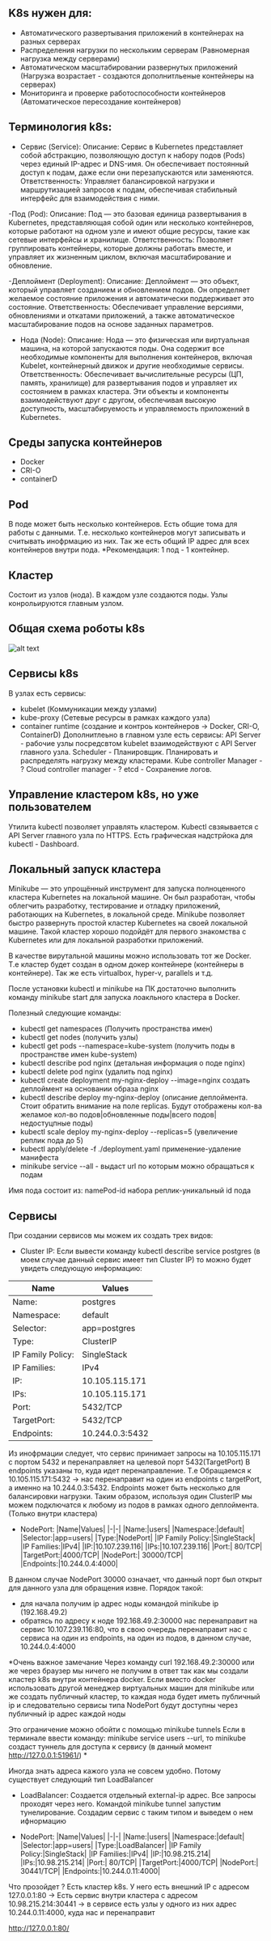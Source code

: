## K8s нужен для:
- Автоматического развертывания приложений в контейнерах на разных серверах
- Распределения нагрузки по нескольким серверам (Равномерная нагрузка между серверами)
- Автоматическом масштабировании развернутых приложений (Нагрузка возрастает - создаются дополнитльеные контейнеры на серверах)
- Мониторинга и проверке работоспособности контейнеров (Автоматическое пересоздание контейнеров)

## Терминология k8s:

- Сервис (Service):
Описание: Сервис в Kubernetes представляет собой абстракцию, позволяющую доступ к набору подов (Pods) через единый IP-адрес и DNS-имя. Он обеспечивает постоянный доступ к подам, даже если они перезапускаются или заменяются.
Ответственность: Управляет балансировкой нагрузки и маршрутизацией запросов к подам, обеспечивая стабильный интерфейс для взаимодействия с ними.

-Под (Pod):
Описание: Под — это базовая единица развертывания в Kubernetes, представляющая собой один или несколько контейнеров, которые работают на одном узле и имеют общие ресурсы, такие как сетевые интерфейсы и хранилище.
Ответственность: Позволяет группировать контейнеры, которые должны работать вместе, и управляет их жизненным циклом, включая масштабирование и обновление.

-Деплоймент (Deployment):
Описание: Деплоймент — это объект, который управляет созданием и обновлением подов. Он определяет желаемое состояние приложения и автоматически поддерживает это состояние.
Ответственность: Обеспечивает управление версиями, обновлениями и откатами приложений, а также автоматическое масштабирование подов на основе заданных параметров.

- Нода (Node):
Описание: Нода — это физическая или виртуальная машина, на которой запускаются поды. Она содержит все необходимые компоненты для выполнения контейнеров, включая Kubelet, контейнерный движок и другие необходимые сервисы.
Ответственность: Обеспечивает вычислительные ресурсы (ЦП, память, хранилище) для развертывания подов и управляет их состоянием в рамках кластера.
Эти объекты и компоненты взаимодействуют друг с другом, обеспечивая высокую доступность, масштабируемость и управляемость приложений в Kubernetes.

## Среды запуска контейнеров
- Docker
- CRI-O
- containerD

## Pod
В поде может быть несколько контейнеров. Есть общие тома для работы с данными. Т.е. несколько контейнеров могут записывать и считывать инофрмацию из них.
Так же есть общий IP адрес для всех контейнеров внутри пода.
*Рекомендация: 1 под - 1 контейнер.

## Кластер
Состоит из узлов (нода). В каждом узле создаются поды.
Узлы конрольируются главным узлом.

## Общая схема роботы k8s
![alt text](https://user-images.githubusercontent.com/53555895/82279296-29f9cd80-99c7-11ea-91f0-c83ec1acc703.jpg)

## Сервисы k8s
В узлах есть сервисы:
- kubelet (Коммуникации между узлами)
- kube-proxy (Сетевые ресурсы в рамках каждого узла)
- container runtime (создание и контроь контейнеров -> Docker, CRI-O, ContainerD)
Дополнитлеьно в главном узле есть сервисы:
API Server - рабочие узлы посредсвтом kubelet взаимодействуют с API Server главного узла.
Scheduler - Планировщик. Планировать и распределять нагрузку между кластерами.
Kube controller Manager - ?
Cloud controller manager - ?
etcd - Сохранение логов.

## Управление кластером k8s, но уже пользователем
Утилита kubectl позволяет управлять кластером.
Kubectl свзяывается с API Server главного узла по HTTPS.
Есть графическая надстрйока для kubectl - Dashboard.

## Локальный запуск кластера
Minikube — это упрощённый инструмент для запуска полноценного кластера Kubernetes на локальной машине. Он был разработан, чтобы облегчить разработку, тестирование и отладку приложений, работающих на Kubernetes, в локальной среде. Minikube позволяет быстро развернуть простой кластер Kubernetes на своей локальной машине. Такой кластер хорошо подойдёт для первого знакомства с Kubernetes или для локальной разработки приложений.

В качестве вирутальной машины можно использовать тот же Docker.
Т.е кластер будет создан в одном докер контейнере (контейнеры в контейнере).
Так же есть virtualbox, hyper-v, parallels и т.д.

После установки kubectl и minikube на ПК достаточно выполнить команду minikube start для запуска лоакльного кластера в Docker.

Полезный следующие  команды:
- kubectl get namespaces (Получить пространства имен)
- kubectl get nodes (получить узлы)
- kubectl get pods --namespace=kube-system (получить поды в пространстве имен kube-system)
- kubectl describe pod nginx (детальная информация о поде nginx)
- kubectl delete pod nginx (удалить под nginx)
- kubectl create deployment my-nginx-deploy --image=nginx создать деплоймент на основании образа nginx
- kubectl describe deploy my-nginx-deploy (описание деплоймента. Стоит обратить внимание на поле replicas. Будут отображены кол-ва желамое кол-во подов|обновленные поды|всего подов|недостуцпные поды)
- kubectl scale deploy my-nginx-deploy --replicas=5 (увеличение реплик пода до 5)
- kubectl apply/delete -f ./deployment.yaml применение-удаление манифеста
- minikube service --all - выдаст url по которым можно обращаться к подам

Имя пода состоит из:
namePod-id набора реплик-уникальный id пода

## Сервисы
При создании сервисов мы можем их создать трех видов:
- Cluster IP:
Если вывести команду kubectl describe service postgres (в моем случае данный сервис имеет тип Cluster IP) то можно будет увидеть следующую информацию:

|Name|Values|
|-|-|
|Name:|postgres|
|Namespace:|default|
|Selector:|app=postgres|
|Type:|ClusterIP|
|IP Family Policy:|SingleStack|
|IP Families:|IPv4|
|IP:|10.105.115.171|
|IPs:|10.105.115.171|
|Port:|<unset>  5432/TCP|
|TargetPort:|5432/TCP|
|Endpoints:|10.244.0.3:5432|

Из инофрмации следует, что сервис принимает запросы на
10.105.115.171 с портом 5432 и перенаправляет на целевой порт 5432(TargetPort)
В endpoints указаны то, куда идет перенаправление. Т.е
Обращаемся к 10.105.115.171:5432 -> нас перенаправит на один из endpoints с targetPort, а именно на 10.244.0.3:5432. Endpoints может быть несколько для балансировки нагрузки.
Таким образом, используя один ClusterIP мы можем подключатся к любому из подов в рамках
одного деплоймента. (Только внутри кластера)

- NodePort:
|Name|Values|
|-|-|
|Name:|users|
|Namespace:|default|
|Selector:|app=users|
|Type:|NodePort|
|IP Family Policy:|SingleStack|
|IP Families:|IPv4|
|IP:|10.107.239.116|
|IPs:|10.107.239.116|
|Port:|<unset>  80/TCP|
|TargetPort:|4000/TCP|
|NodePort:|<unset>  30000/TCP|
|Endpoints:|10.244.0.4:4000|

В данном случае NodePort 30000 означает, что данный порт был открыт для данного узла для обращения извне.
Порядок такой:
- для начала получим ip адрес ноды командой minikube ip (192.168.49.2)
- обратясь по адресу к ноде 192.168.49.2:30000 нас перенаправит на сервис 10.107.239.116:80, что в свою очередь перенаправит нас с сервиса на один из endpoints, на один из подов, в данном случае, 10.244.0.4:4000

*Очень важное замечание
Через команду curl 192.168.49.2:30000 или же через браузер мы ничего не получим в ответ
так как мы создали кластер k8s внутри контейнера docker.
Если вместо docker использовать другой менеджер виртуальных машин для minikube или же
создать публичный кластер, то каждая нода будет иметь публичный ip и следовательно
сервисы типа NodePort будут доступны через публичный ip адрес каждой ноды


Это ограничение можно обойти с помощью minikube tunnels
Если в терминале ввести команду:
minikube service users --url, то minikube создаст туннель для доступа к сервису (в данный момент http://127.0.0.1:51961/)
*

Иногда знать адреса кажого узла не совсем удобно. Потому существует следующий тип LoadBalancer

- LoadBalancer:
Создается отдельный external-ip адрес. Все запросы проходят через него.
Командой minikube tunnel запустим тунелирование.
Создадим сервис с таким типом и выведем о нем ифнормацию

- NodePort:
|Name|Values|
|-|-|
|Name:|users|
|Namespace:|default|
|Selector:|app=users|
|Type:|LoadBalancer|
|IP Family Policy:|SingleStack|
|IP Families:|IPv4|
|IP:|10.98.215.214|
|IPs:|10.98.215.214|
|Port:|<unset>  80/TCP|
|TargetPort:|4000/TCP|
|NodePort:|<unset>  30441/TCP|
|Endpoints:|10.244.0.11:4000|

Что прозойдет ?
Есть кластер k8s. У него есть внешний IP с адресом 127.0.0.1:80 ->
Есть сервис внутри кластера с адресом 10.98.215.214:30441 -> в сервисе есть узлы
у одного из них адрес 10.244.0.11:4000, куда нас и перенаправит

http://127.0.0.1:80/